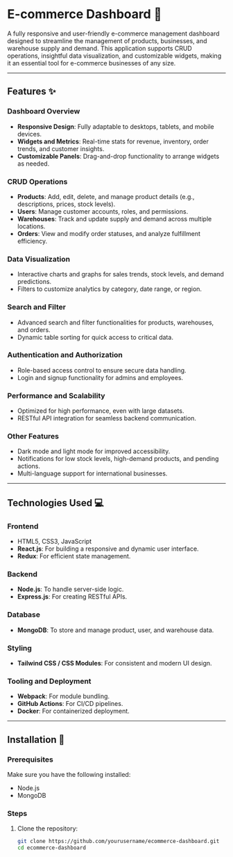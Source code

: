 # E-commerce Dashboard 🚀  

A fully responsive and user-friendly e-commerce management dashboard designed to streamline the management of products, businesses, and warehouse supply and demand. This application supports CRUD operations, insightful data visualization, and customizable widgets, making it an essential tool for e-commerce businesses of any size.

---

## Features ✨  

### **Dashboard Overview**  
- **Responsive Design**: Fully adaptable to desktops, tablets, and mobile devices.  
- **Widgets and Metrics**: Real-time stats for revenue, inventory, order trends, and customer insights.  
- **Customizable Panels**: Drag-and-drop functionality to arrange widgets as needed.

### **CRUD Operations**  
- **Products**: Add, edit, delete, and manage product details (e.g., descriptions, prices, stock levels).  
- **Users**: Manage customer accounts, roles, and permissions.  
- **Warehouses**: Track and update supply and demand across multiple locations.  
- **Orders**: View and modify order statuses, and analyze fulfillment efficiency.

### **Data Visualization**  
- Interactive charts and graphs for sales trends, stock levels, and demand predictions.  
- Filters to customize analytics by category, date range, or region.

### **Search and Filter**  
- Advanced search and filter functionalities for products, warehouses, and orders.  
- Dynamic table sorting for quick access to critical data.

### **Authentication and Authorization**  
- Role-based access control to ensure secure data handling.  
- Login and signup functionality for admins and employees.

### **Performance and Scalability**  
- Optimized for high performance, even with large datasets.  
- RESTful API integration for seamless backend communication.

### **Other Features**  
- Dark mode and light mode for improved accessibility.  
- Notifications for low stock levels, high-demand products, and pending actions.  
- Multi-language support for international businesses.

---

## Technologies Used 💻  

### **Frontend**  
- HTML5, CSS3, JavaScript  
- **React.js**: For building a responsive and dynamic user interface.  
- **Redux**: For efficient state management.  

### **Backend**  
- **Node.js**: To handle server-side logic.  
- **Express.js**: For creating RESTful APIs.  

### **Database**  
- **MongoDB**: To store and manage product, user, and warehouse data.  

### **Styling**  
- **Tailwind CSS / CSS Modules**: For consistent and modern UI design.  

### **Tooling and Deployment**  
- **Webpack**: For module bundling.  
- **GitHub Actions**: For CI/CD pipelines.  
- **Docker**: For containerized deployment.  

---

## Installation 🔧  

### Prerequisites  
Make sure you have the following installed:  
- Node.js  
- MongoDB  

### Steps  
1. Clone the repository:  
   ```bash
   git clone https://github.com/yourusername/ecommerce-dashboard.git
   cd ecommerce-dashboard
